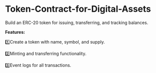# Token-Contract-for-Digital-Assets
Build an ERC-20 token for issuing, transferring, and tracking balances.

**Features:**

1️⃣Create a token with name, symbol, and supply.

2️⃣Minting and transferring functionality.

3️⃣Event logs for all transactions.
